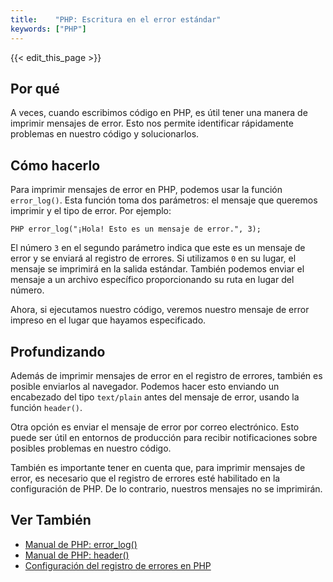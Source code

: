 ```yaml
---
title:    "PHP: Escritura en el error estándar"
keywords: ["PHP"]
---
```


{{< edit_this_page >}}

## Por qué

A veces, cuando escribimos código en PHP, es útil tener una manera de imprimir mensajes de error. Esto nos permite identificar rápidamente problemas en nuestro código y solucionarlos.

## Cómo hacerlo

Para imprimir mensajes de error en PHP, podemos usar la función `error_log()`. Esta función toma dos parámetros: el mensaje que queremos imprimir y el tipo de error. Por ejemplo:

```
PHP error_log("¡Hola! Esto es un mensaje de error.", 3);
```

El número `3` en el segundo parámetro indica que este es un mensaje de error y se enviará al registro de errores. Si utilizamos `0` en su lugar, el mensaje se imprimirá en la salida estándar. También podemos enviar el mensaje a un archivo específico proporcionando su ruta en lugar del número.

Ahora, si ejecutamos nuestro código, veremos nuestro mensaje de error impreso en el lugar que hayamos especificado.

## Profundizando

Además de imprimir mensajes de error en el registro de errores, también es posible enviarlos al navegador. Podemos hacer esto enviando un encabezado del tipo `text/plain` antes del mensaje de error, usando la función `header()`.

Otra opción es enviar el mensaje de error por correo electrónico. Esto puede ser útil en entornos de producción para recibir notificaciones sobre posibles problemas en nuestro código.

También es importante tener en cuenta que, para imprimir mensajes de error, es necesario que el registro de errores esté habilitado en la configuración de PHP. De lo contrario, nuestros mensajes no se imprimirán.

## Ver También

- [Manual de PHP: error_log()](https://www.php.net/manual/es/function.error-log.php)
- [Manual de PHP: header()](https://www.php.net/manual/es/function.header.php)
- [Configuración del registro de errores en PHP](https://www.php.net/manual/es/errorfunc.configuration.php#ini.error-log)